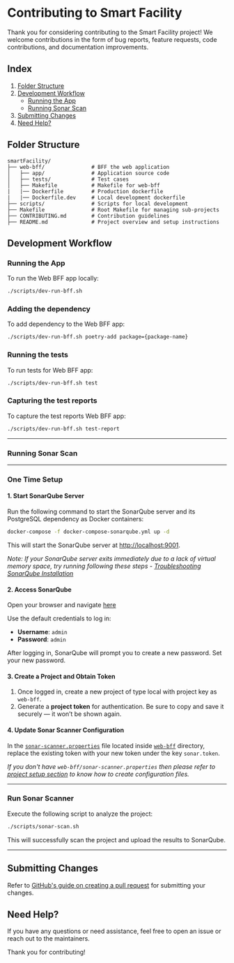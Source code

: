 # Contributing to Smart Facility

Thank you for considering contributing to the Smart Facility project! We welcome contributions in the form of bug reports, feature requests, code contributions, and documentation improvements.

## Index
1. [Folder Structure](#folder-structure)
2. [Development Workflow](#development-workflow)
   - [Running the App](#running-the-app)
   - [Running Sonar Scan](#running-sonar-scan)
   <!-- - [Running Tests](#running-tests) -->
3. [Submitting Changes](#submitting-changes)
4. [Need Help?](#need-help)

## Folder Structure
```
smartFacility/
├── web-bff/               # BFF the web application
│   ├── app/               # Application source code
│   ├── tests/             # Test cases
│   ├── Makefile           # Makefile for web-bff
|   |── Dockerfile         # Production dockerfile
|   |── Dockerfile.dev     # Local development dockerfile
├── scripts/               # Scripts for local development
├── Makefile               # Root Makefile for managing sub-projects
├── CONTRIBUTING.md        # Contribution guidelines
├── README.md              # Project overview and setup instructions
```

## Development Workflow

### Running the App
To run the Web BFF app locally:
```bash
./scripts/dev-run-bff.sh
```

### Adding the dependency
To add dependency to the Web BFF app:
```bash
./scripts/dev-run-bff.sh poetry-add package={package-name}
```

### Running the tests
To run tests for Web BFF app:
```bash
./scripts/dev-run-bff.sh test
```

### Capturing the test reports
To capture the test reports Web BFF app:
```bash
./scripts/dev-run-bff.sh test-report
```

---

### Running Sonar Scan

---

### One Time Setup

#### 1. Start SonarQube Server
Run the following command to start the SonarQube server and its PostgreSQL dependency as Docker containers:

```sh
docker-compose -f docker-compose-sonarqube.yml up -d
```

This will start the SonarQube server at [http://localhost:9001](http://localhost:9001).

_Note: If your SonarQube server exits immediately due to a lack of virtual memory space, try running following these steps - [Troubleshooting SonarQube Installation](FAQ.md#troubleshooting-sonarqube-installation)_

#### 2. Access SonarQube
Open your browser and navigate [here](http://localhost:9001)

Use the default credentials to log in:
- **Username**: `admin`
- **Password**: `admin`

After logging in, SonarQube will prompt you to create a new password. Set your new password.

#### 3. Create a Project and Obtain Token
1. Once logged in, create a new project of type local with project key as `web-bff`.
2. Generate a **project token** for authentication. Be sure to copy and save it securely — it won’t be shown again.

#### 4. Update Sonar Scanner Configuration
In the [`sonar-scanner.properties`](web-bff/sonar-scanner.properties.example) file located inside [`web-bff`](web-bff/) directory, replace the existing token with your new token under the key `sonar.token`.

_If you don't have `web-bff/sonar-scanner.properties` then please refer to [project setup section](README.md#project-setup) to know how to create configuration files._

---

### Run Sonar Scanner
Execute the following script to analyze the project:

```bash
./scripts/sonar-scan.sh
```

This will successfully scan the project and upload the results to SonarQube.

---

## Submitting Changes

Refer to [GitHub's guide on creating a pull request](https://docs.github.com/en/pull-requests/collaborating-with-pull-requests/proposing-changes-to-your-work-with-pull-requests/creating-a-pull-request) for submitting your changes.

## Need Help?
If you have any questions or need assistance, feel free to open an issue or reach out to the maintainers.

Thank you for contributing!
